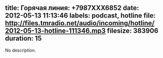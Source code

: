 title: Горячая линия: +7987XXX6852
date: 2012-05-13 11:13:46
labels: podcast, hotline
file: http://files.tmradio.net/audio/incoming/hotline/2012-05-13-hotline-111346.mp3
filesize: 383906
duration: 15
---
No description.